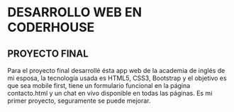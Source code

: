 # DESARROLLO WEB EN CODERHOUSE
## PROYECTO FINAL

Para el proyecto final desarrollé ésta app web de la academia de inglés de mi esposa, la tecnología usada es HTML5, CSS3, Bootstrap y el objetivo es que sea mobile first, tiene un formulario funcional en la página contacto.html y un chat en vivo disponible en todas las páginas.
Es mi primer proyecto, seguramente se puede mejorar.